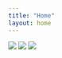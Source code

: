 ```yaml
---
title: "Home"
layout: home
---
```


<img class="home-img" src="{{ '/assets/img/comarciaton.png' | relative_url }}">

<img class="home-img" src="{{ '/assets/img/illyrian-logo.png' | relative_url }}">

<img class="home-img" src="{{ '/assets/img/welcome.png' | relative_url }}">